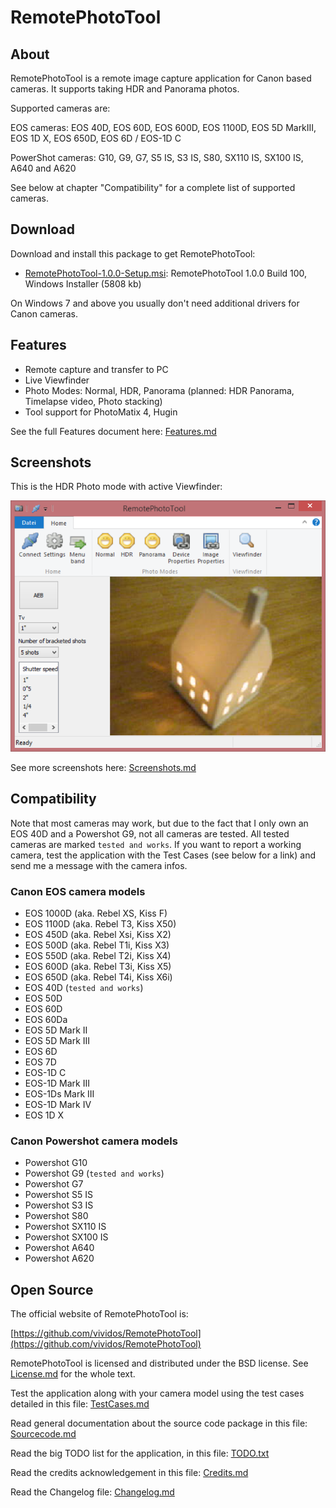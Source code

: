 # RemotePhotoTool #

## About ##

RemotePhotoTool is a remote image capture application for Canon based cameras. It supports taking HDR and Panorama photos.

Supported cameras are:

EOS cameras: EOS 40D, EOS 60D, EOS 600D, EOS 1100D, EOS 5D MarkIII, EOS 1D X, EOS 650D, EOS 6D / EOS-1D C

PowerShot cameras: G10, G9, G7, S5 IS, S3 IS, S80, SX110 IS, SX100 IS, A640 and A620

See below at chapter "Compatibility" for a complete list of supported cameras.

## Download ##

Download and install this package to get RemotePhotoTool:

- [RemotePhotoTool-1.0.0-Setup.msi](https://github.com/vividos/RemotePhotoTool/releases/download/remotephototool-1.0.0/RemotePhotoTool-1.0.0-Setup.msi): RemotePhotoTool 1.0.0 Build 100, Windows Installer (5808 kb)

On Windows 7 and above you usually don't need additional drivers for Canon cameras.

## Features ##

* Remote capture and transfer to PC
* Live Viewfinder
* Photo Modes: Normal, HDR, Panorama (planned: HDR Panorama, Timelapse video, Photo stacking)
* Tool support for PhotoMatix 4, Hugin

See the full Features document here: [Features.md](Features.md)

## Screenshots ##

This is the HDR Photo mode with active Viewfinder:
 
![Photo mode: HDR](images/photomode-hdr.png)

See more screenshots here: [Screenshots.md](Screenshots.md)

## Compatibility ##

Note that most cameras may work, but due to the fact that I only own an EOS 40D and a Powershot
G9, not all cameras are tested. All tested cameras are marked  `tested and works`. If you want
to report a working camera, test the application with the Test Cases (see below for a link)
and send me a message with the camera infos.

### Canon EOS camera models ###
- EOS 1000D  (aka. Rebel XS, Kiss F)
- EOS 1100D (aka. Rebel T3, Kiss X50)
- EOS 450D (aka. Rebel Xsi, Kiss X2)
- EOS 500D (aka. Rebel T1i, Kiss X3)
- EOS 550D (aka. Rebel T2i, Kiss X4)
- EOS 600D (aka. Rebel T3i, Kiss X5)
- EOS 650D (aka. Rebel T4i, Kiss X6i)
- EOS 40D (`tested and works`)
- EOS 50D
- EOS 60D 
- EOS 60Da 
- EOS 5D Mark II
- EOS 5D Mark III
- EOS 6D
- EOS 7D
- EOS-1D C
- EOS-1D Mark III
- EOS-1Ds Mark III
- EOS-1D Mark IV
- EOS 1D X

### Canon Powershot camera models ###
- Powershot G10
- Powershot G9 (`tested and works`)
- Powershot G7
- Powershot S5 IS
- Powershot S3 IS
- Powershot S80
- Powershot SX110 IS
- Powershot SX100 IS
- Powershot A640
- Powershot A620

## Open Source ##

The official website of RemotePhotoTool is:

[https://github.com/vividos/RemotePhotoTool](https://github.com/vividos/RemotePhotoTool)

RemotePhotoTool is licensed and distributed under the BSD license. See [License.md](License.md) for
the whole text.

Test the application along with your camera model using the test cases detailed in this file: [TestCases.md](TestCases.md)

Read general documentation about the source code package in this file: [Sourcecode.md](Sourcecode.md)

Read the big TODO list for the application, in this file: [TODO.txt](TODO.txt)

Read the credits acknowledgement in this file: [Credits.md](Credits.md)

Read the Changelog file: [Changelog.md](Changelog.md)
